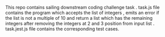 This repo contains sailing downstream coding challenge task . task.js file contains the program which accepts the list of integers , emits an error if the list is not a
multiple of 10 and return a list which has the remaining integers after removing the integers at 2 and 3 position from input list . task.jest.js file contains the corresponding
test cases.
